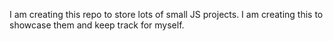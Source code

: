I am creating this repo to store lots of small JS projects. I am creating this to showcase them and keep track for myself.
